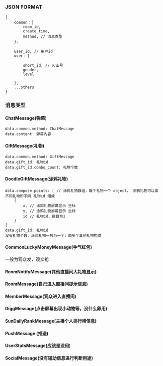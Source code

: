 ### JSON FORMAT
```
{
    common：{
        room_id,
        create_time,
        method, // 消息类型
    }，
    
    user_id, // 用户id
    user: {
        
        short_id, // 火山号
        gender,
        level

    },
    ...others
}
```

### 消息类型

#### ChatMessage(弹幕)
```
data.common.method: ChatMessage 
data.content: 弹幕内容
```

#### GiftMessage(礼物)
```
data.common.method: GiftMessage
data.gift_id: 礼物id
data.gift_id.combo_count: 礼物个数
```

#### DoodleGiftMessage(涂鸦礼物)
```
data.compose.points: [ // 涂鸦礼物数组，每个礼物一个 object， 涂鸦礼物可以由不同礼物即不同 礼物id 组成
    {
        x, // 涂鸦礼物屏幕显示 坐标
        y, // 涂鸦礼物屏幕显示 坐标
        id // 礼物id，数目为1
    }
]
data.gift_id: 礼物id
没有礼物个数，涂鸦礼物一般为一个，由多个其他礼物构成
```

#### CommonLuckyMoneyMessage(手气红包)
一般为观众发，观众抢

#### RoomNotifyMessage(其他直播间大礼物显示)

#### RoomMessage(自己进入直播间提示信息)

#### MemberMessage(观众进入直播间)

#### DiggMessage(点击屏幕出现小动物等，没什么卵用)

#### SunDailyRankMessage(主播个人排行榜信息)

#### PushMessage (推送)

#### UserStatsMessage(应该是没用)

#### SocialMessage(没有辅助信息进行判断用途)
